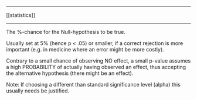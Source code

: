 ___
[[statistics]]
___
The %-chance for the Null-hypothesis to be true.

Usually set at 5% (hence p < .05) or smaller, if a correct rejection is more important (e.g. in medicine where an error might be more costly). 

Contrary to a small chance of observing NO effect, a small p-value assumes a high PROBABILITY of actually having observed an effect, thus accepting the alternative hypothesis (there might be an effect).

Note: If choosing a different than standard significance level (alpha) this usually needs  be justified.